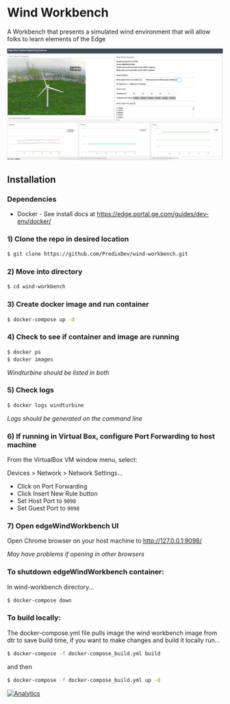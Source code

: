 # Wind Workbench
A Workbench that presents a simulated wind environment that will allow folks to learn elements of the Edge


![Happy Day](/assets/BadScreenCaptureOfEdgeWindWorkbench.png?raw=true "Workbench")

## Installation


### Dependencies

- Docker - See install docs at  https://edge.portal.ge.com/guides/dev-env/docker/

### 1) Clone the repo in desired location

```bash
$ git clone https://github.com/PredixDev/wind-workbench.git
```

### 2) Move into directory

```bash
$ cd wind-workbench
```

### 3) Create docker image and run container

```bash
$ docker-compose up -d
```

### 4) Check to see if container and image are running

```bash
$ docker ps
$ docker images
```

*Windturbine should be listed in both*

### 5) Check logs

```bash
$ docker logs windturbine
```

*Logs should be generated on the command line*

### 6) If running in Virtual Box, configure Port Forwarding to host machine

From the VirtualBox VM window menu, select:

Devices > Network > Network Settings...

- Click on Port Forwarding
- Click Insert New Rule button
- Set Host Port to `9098`
- Set Guest Port to `9098`

### 7) Open edgeWindWorkbench UI

Open Chrome browser on your host machine to http://127.0.0.1:9098/

*May have problems if opening in other browsers*

### To shutdown edgeWindWorkbench container:

In wind-workbench directory...
```bash
$ docker-compose down
```

### To build locally:

The docker-compose.yml file pulls image the wind workbench image from dtr to save build time,
if you want to make changes and build it locally run...
```bash
$ docker-compose -f docker-compose_build.yml build
```
and then
```bash
$ docker-compose -f docker-compose_build.yml up -d
```

[![Analytics](https://predix-beacon.appspot.com/UA-82773213-1/wind-workbench/readme?pixel)](https://github.com/PredixDev)
